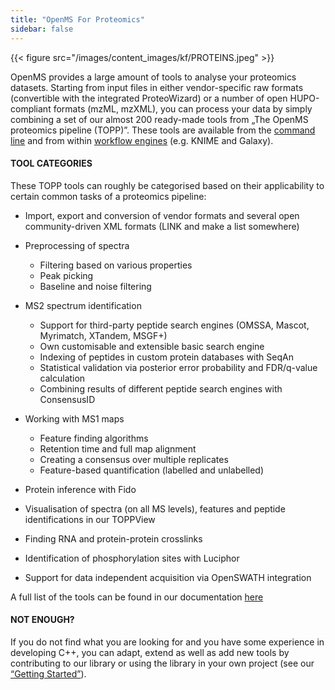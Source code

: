 ```yaml
---
title: "OpenMS For Proteomics"
sidebar: false
---
```


{{< figure src="/images/content_images/kf/PROTEINS.jpeg" >}}

OpenMS provides a large amount of tools to analyse your proteomics datasets.
Starting from input files in either vendor-specific raw formats (convertible with the integrated ProteoWizard) or a number of open HUPO-compliant formats (mzML, mzXML), you can process your data by simply combining a set of our almost 200 ready-made tools from „The OpenMS proteomics pipeline (TOPP)”. These tools are available from the [command line](https://openms.readthedocs.io/en/latest/openms-applications-and-tools/command-line-interface.html) and from within [workflow engines](https://openms.readthedocs.io/en/latest/run-workflows-with-openms-tools/recommended-workflow-systems.html) (e.g. KNIME and Galaxy).

#### TOOL CATEGORIES

These TOPP tools can roughly be categorised based on their applicability to certain common tasks of a proteomics pipeline:

- Import, export and conversion of vendor formats and several open community-driven XML formats (LINK and make a list somewhere)

- Preprocessing of spectra
    - Filtering based on various properties
    - Peak picking
    - Baseline and noise filtering

- MS2 spectrum identification
    - Support for third-party peptide search engines (OMSSA, Mascot, Myrimatch, XTandem, MSGF+)
    - Own customisable and extensible basic search engine
    - Indexing of peptides in custom protein databases with SeqAn
    - Statistical validation via posterior error probability and FDR/q-value calculation
    - Combining results of different peptide search engines with ConsensusID

- Working with MS1 maps
    - Feature finding algorithms
    - Retention time and full map alignment
    - Creating a consensus over multiple replicates
    - Feature-based quantification (labelled and unlabelled)

- Protein inference with Fido

- Visualisation of spectra (on all MS levels), features and peptide identifications in our TOPPView

- Finding RNA and protein-protein crosslinks

- Identification of phosphorylation sites with Luciphor

- Support for data independent acquisition via OpenSWATH integration

A full list of the tools can be found in our documentation [here](https://abibuilder.cs.uni-tuebingen.de/archive/openms/Documentation/release/latest/html/TOPP_documentation.html)

#### NOT ENOUGH?

If you do not find what you are looking for and you have some experience in developing C++, you can adapt, extend as well as add new tools by contributing to our library or using the library in your own project (see our [“Getting Started”](https://openms.readthedocs.io/en/latest/tutorials-and-quickstart-guides/guides/contributors-quickstart-guide.html)).